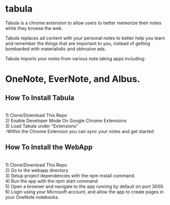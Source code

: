# tabula

Tabula is a chrome extension to allow users to better memorize their notes while they browse the web.

Tabula replaces ad content with your personal notes to better help you learn and remember the things that are important to you, instead of getting bombarded with materialistic and obtrusive ads.

Tabula imports your notes from various note taking apps including: <h1>OneNote, EverNote, and Albus.</h1>

<h2> How To Install Tabula </h2>
</br>
1) Clone/Download This Repo </br>
2) Enable Developer Mode On Google Chrome Extensions </br>
3) Load Tabula under "Extensions" </br>
	-Within the Chrome Extension you can sync your notes and get started</br>

<h2> How To Install the WebApp </h2>
</br>
1) Clone/Download This Repo </br>
2) Go to the webapp directory</br>
3) Setup project dependencies with the npm install command.</br>
4) Run the app with the npm start command.</br>
5) Open a browser and navigate to the app running by default on port 3000.</br>
6) Login using your Microsoft account, and allow the app to create pages in your OneNote notebooks.</br>


